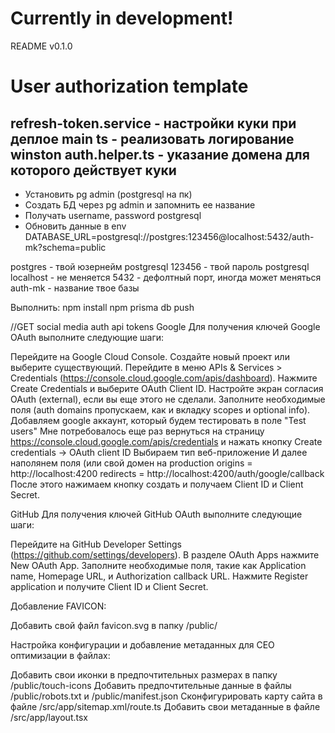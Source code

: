 # Currently in development!
README v0.1.0

# User authorization template

refresh-token.service - настройки куки при деплое
main ts - реализовать логирование winston
auth.helper.ts - указание домена для которого действует куки
------------------------------

- Установить pg admin (postgresql на пк)
- Создать БД через pg admin и запомнить ее название
- Получать username, password postgresql
- Обновить данные в env
DATABASE_URL=postgresql://postgres:123456@localhost:5432/auth-mk?schema=public

postgres - твой юзернейм postgresql
123456 - твой пароль postgresql
localhost - не меняется
5432 - дефолтный порт, иногда может меняться
auth-mk - название твое базы

Выполнить:
	npm install
	npm prisma db push

//GET social media auth api tokens
Google
Для получения ключей Google OAuth выполните следующие шаги:

Перейдите на Google Cloud Console.
Создайте новый проект или выберите существующий.
Перейдите в меню APIs & Services > Credentials (https://console.cloud.google.com/apis/dashboard).
Нажмите Create Credentials и выберите OAuth Client ID.
Настройте экран согласия OAuth (external), если вы еще этого не сделали.
Заполните необходимые поля (auth domains пропускаем, как и вкладку scopes и optional info).
Добавляем google аккаунт, который будем тестировать в поле "Test users"
Мне потребовалось еще раз вернуться на страницу https://console.cloud.google.com/apis/credentials и нажать кнопку Create credentials -> OAuth client ID
Выбираем тип веб-приложение
И далее наполянем поля (или свой домен на production
origins = http://localhost:4200
redirects = http://localhost:4200/auth/google/callback
После этого нажимаем кнопку создать и получаем Client ID и Client Secret.

GitHub
Для получения ключей GitHub OAuth выполните следующие шаги:

Перейдите на GitHub Developer Settings (https://github.com/settings/developers).
В разделе OAuth Apps нажмите New OAuth App.
Заполните необходимые поля, такие как Application name, Homepage URL, и Authorization callback URL.
Нажмите Register application и получите Client ID и Client Secret.









Добавление FAVICON:

Добавить свой файл favicon.svg в папку /public/




Настройка конфигурации и добавление метаданных для СЕО оптимизации в файлах: 

Добавить свои иконки в предпочтительных размерах в папку /public/touch-icons
Добавить предпочтительные данные в файлы /public/robots.txt и /public/manifest.json
Сконфигурировать карту сайта в файле /src/app/sitemap.xml/route.ts
Добавить свои метаданные в файле /src/app/layout.tsx
